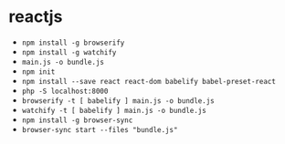 # reactjs

- `npm install -g browserify`
- `npm install -g watchify`
- `main.js -o bundle.js`
- `npm init`
- `npm install --save react react-dom babelify babel-preset-react`
- `php -S localhost:8000`
- `browserify -t [ babelify ] main.js -o bundle.js`
- `watchify -t [ babelify ] main.js -o bundle.js`
- `npm install -g browser-sync`
- `browser-sync start --files "bundle.js"`
